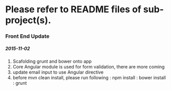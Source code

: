 # Please refer to README files of sub-project(s).

### Front End Update
#####  2015-11-02
1. Scafolding grunt and bower onto app
2. Core Angular module is used for form validation, there are more coming
3. update email input to use Angular directive
4. before mvn clean install, please run following
: npm install
: bower install
: grunt